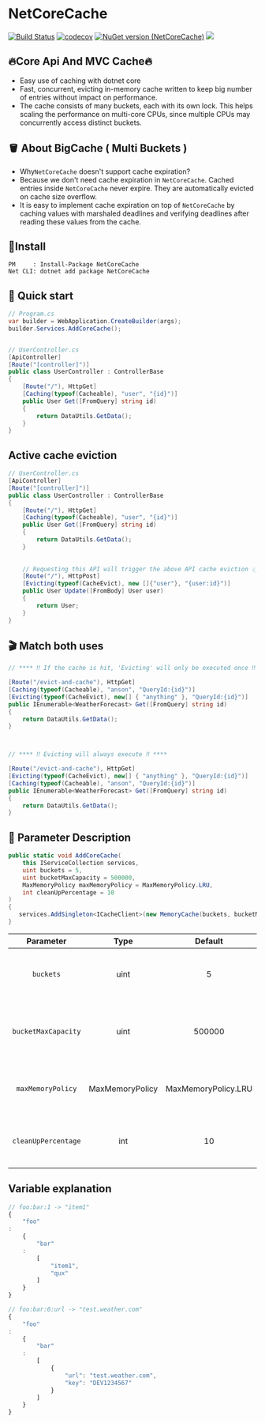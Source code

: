 # NetCoreCache

[![Build Status](https://github.com/sj-distributor/core-cache//actions/workflows/build.yml/badge.svg?branch=master)](https://github.com/sj-distributor/core-cache/actions?query=branch%3Amaster)
[![codecov](https://codecov.io/gh/sj-distributor/core-cache/branch/master/graph/badge.svg?token=ELTCS7STTN)](https://codecov.io/gh/sj-distributor/core-cache)
[![NuGet version (NetCoreCache)](https://img.shields.io/nuget/v/NetCoreCache.svg?style=flat-square)](https://www.nuget.org/packages/NetCoreCache/)
![](https://img.shields.io/badge/license-MIT-green)

## 🔥Core Api And MVC Cache🔥

* Easy use of caching with dotnet core
* Fast, concurrent, evicting in-memory cache written to keep big number of entries without impact on performance.
* The cache consists of many buckets, each with its own lock. This helps scaling the performance on multi-core CPUs,
  since multiple CPUs may concurrently access distinct buckets.

## 🪣 About BigCache ( Multi Buckets )
* Why`NetCoreCache` doesn't support cache expiration?
* Because we don't need cache expiration in `NetCoreCache`. Cached entries inside `NetCoreCache` never expire. They are
  automatically evicted on cache size overflow.
* It is easy to implement cache expiration on top of `NetCoreCache` by caching values with marshaled deadlines and
  verifying deadlines after reading these values from the cache.

## 🤟Install

```
PM     : Install-Package NetCoreCache
Net CLI: dotnet add package NetCoreCache
```

## 🚀 Quick start

```c#
// Program.cs
var builder = WebApplication.CreateBuilder(args);
builder.Services.AddCoreCache();


// UserController.cs
[ApiController]
[Route("[controller]")]
public class UserController : ControllerBase
{
    [Route("/"), HttpGet]
    [Caching(typeof(Cacheable), "user", "{id}")]
    public User Get([FromQuery] string id)
    {
        return DataUtils.GetData();
    }
}
```

## Active cache eviction

```c#
// UserController.cs
[ApiController]
[Route("[controller]")]
public class UserController : ControllerBase
{
    [Route("/"), HttpGet]
    [Caching(typeof(Cacheable), "user", "{id}")]
    public User Get([FromQuery] string id)
    {
        return DataUtils.GetData();
    }
 
 
    // Requesting this API will trigger the above API cache eviction 👆🏻👆🏻👆🏻
    [Route("/"), HttpPost]
    [Evicting(typeof(CacheEvict), new []{"user"}, "{user:id}")]
    public User Update([FromBody] User user)
    {
        return User;
    }   
}

```

## 🎬 ️️Match both uses

```c#
// **** ‼️ If the cache is hit, 'Evicting' will only be executed once ‼️ ****

[Route("/evict-and-cache"), HttpGet]
[Caching(typeof(Cacheable), "anson", "QueryId:{id}")]
[Evicting(typeof(CacheEvict), new[] { "anything" }, "QueryId:{id}")]
public IEnumerable<WeatherForecast> Get([FromQuery] string id)
{
    return DataUtils.GetData();
}



// **** ‼️ Evicting will always execute ‼️ ****

[Route("/evict-and-cache"), HttpGet]
[Evicting(typeof(CacheEvict), new[] { "anything" }, "QueryId:{id}")]
[Caching(typeof(Cacheable), "anson", "QueryId:{id}")]
public IEnumerable<WeatherForecast> Get([FromQuery] string id)
{
    return DataUtils.GetData();
}
```


## 🎃 Parameter Description

```c#
public static void AddCoreCache(
    this IServiceCollection services,
    uint buckets = 5,                 
    uint bucketMaxCapacity = 500000,
    MaxMemoryPolicy maxMemoryPolicy = MaxMemoryPolicy.LRU,
    int cleanUpPercentage = 10
)
{
   services.AddSingleton<ICacheClient>(new MemoryCache(buckets, bucketMaxCapacity, maxMemoryPolicy, cleanUpPercentage));
}
```

|                          Parameter                           | Type |       Default       | Require | Explain                                                                  |
|:------------------------------------------------------------:|:----:|:-------------------:|:-------:|--------------------------------------------------------------------------|
|                          `buckets`                           | uint |          5          |  false  | The number of containers to store the cache, up to 128                   |
|                     `bucketMaxCapacity`                      | uint |       500000        |  false  | The capacity of each barrel, it is recommended that 500,000 ~ 1,000,000  |
|                      `maxMemoryPolicy`                       | MaxMemoryPolicy | MaxMemoryPolicy.LRU |  false  | LRU = Least Recently Used , TTL = Time To Live, Or RANDOM                |
|                     `cleanUpPercentage`                      | int |         10          |  false  | After the capacity is removed, the percentage deleted                    |  

## Variable explanation

```js
// foo:bar:1 -> "item1"
{
    "foo"
:
    {
        "bar"
    :
        [
            "item1",
            "qux"
        ]
    }
}

// foo:bar:0:url -> "test.weather.com"
{
    "foo"
:
    {
        "bar"
    :
        [
            {
                "url": "test.weather.com",
                "key": "DEV1234567"
            }
        ]
    }
}
```

